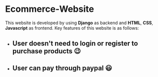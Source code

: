 # Ecommerce-Website
This website is developed by using **Django** as backend and **HTML**, **CSS**, **Javascript** as frontend.
Key features of this website is as follows:

* ## User doesn't need to login or register to purchase products :wink:

* ## User can pay through **paypal** :smiley: 


